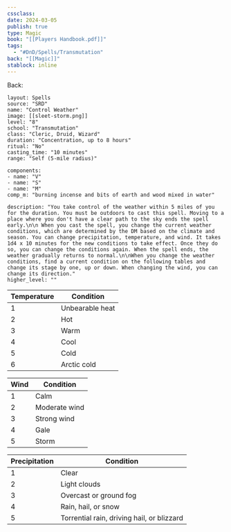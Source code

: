 ```yaml
---
cssclass: 
date: 2024-03-05
publish: true
type: Magic
book: "[[Players Handbook.pdf]]"
tags:
  - "#DnD/Spells/Transmutation"
back: "[[Magic]]"
stablock: inline
---
```

Back: 


```statblock
layout: Spells
source: "SRD"
name: "Control Weather"
image: [[sleet-storm.png]]
level: "8"
school: "Transmutation"
class: "Cleric, Druid, Wizard"
duration: "Concentration, up to 8 hours"
ritual: "No"
casting_time: "10 minutes"
range: "Self (5-mile radius)"

components:
- name: "V"
- name: "S"
- name: "M"
comp_m: "burning incense and bits of earth and wood mixed in water"

description: "You take control of the weather within 5 miles of you for the duration. You must be outdoors to cast this spell. Moving to a place where you don't have a clear path to the sky ends the spell early.\n\n When you cast the spell, you change the current weather conditions, which are determined by the DM based on the climate and season. You can change precipitation, temperature, and wind. It takes 1d4 x 10 minutes for the new conditions to take effect. Once they do so, you can change the conditions again. When the spell ends, the weather gradually returns to normal.\n\nWhen you change the weather conditions, find a current condition on the following tables and change its stage by one, up or down. When changing the wind, you can change its direction."
higher_level: ""
```


| Temperature | Condition       |
| ----------- | --------------- |
| 1           | Unbearable heat |
| 2           | Hot             |
| 3           | Warm            |
| 4           | Cool            |
| 5           | Cold            |
| 6           | Arctic cold     |


| Wind | Condition     |
|------|---------------|
| 1    | Calm          |
| 2    | Moderate wind |
| 3    | Strong wind   |
| 4    | Gale          |
| 5    | Storm         |


| Precipitation | Condition                                  |
| ------------- | ------------------------------------------ |
| 1             | Clear                                      |
| 2             | Light clouds                               |
| 3             | Overcast or ground fog                     |
| 4             | Rain, hail, or snow                        |
| 5             | Torrential rain, driving hail, or blizzard |
